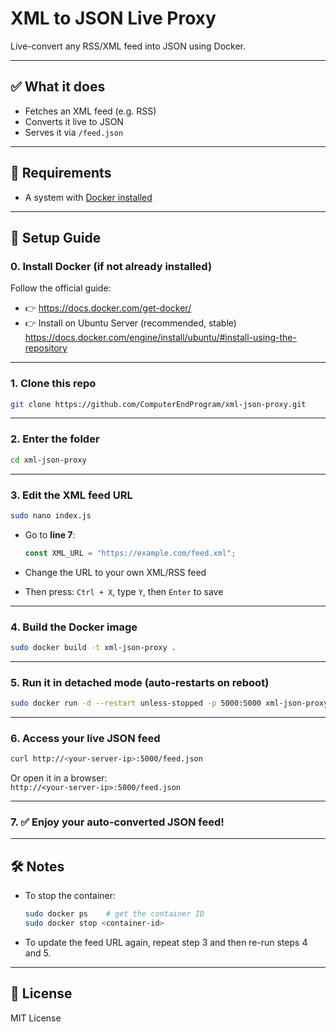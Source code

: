# XML to JSON Live Proxy

Live-convert any RSS/XML feed into JSON using Docker.

---

## ✅ What it does

- Fetches an XML feed (e.g. RSS)
- Converts it live to JSON
- Serves it via `/feed.json`

---

## 🧰 Requirements

- A system with [Docker installed](https://docs.docker.com/get-docker/)

---

## 🚀 Setup Guide

### 0. Install Docker (if not already installed)

Follow the official guide:  
- 👉 https://docs.docker.com/get-docker/
- 👉 Install on Ubuntu Server (recommended, stable) https://docs.docker.com/engine/install/ubuntu/#install-using-the-repository

---

### 1. Clone this repo

```bash
git clone https://github.com/ComputerEndProgram/xml-json-proxy.git
```

---

### 2. Enter the folder

```bash
cd xml-json-proxy
```

---

### 3. Edit the XML feed URL

```bash
sudo nano index.js
```

- Go to **line 7**:
  ```js
  const XML_URL = "https://example.com/feed.xml";
  ```

- Change the URL to your own XML/RSS feed  
- Then press: `Ctrl + X`, type `Y`, then `Enter` to save

---

### 4. Build the Docker image

```bash
sudo docker build -t xml-json-proxy .
```

---

### 5. Run it in detached mode (auto-restarts on reboot)

```bash
sudo docker run -d --restart unless-stopped -p 5000:5000 xml-json-proxy
```

---

### 6. Access your live JSON feed

```bash
curl http://<your-server-ip>:5000/feed.json
```

Or open it in a browser:  
`http://<your-server-ip>:5000/feed.json`

---

### 7. ✅ Enjoy your auto-converted JSON feed!

---

## 🛠 Notes

- To stop the container:
  ```bash
  sudo docker ps    # get the container ID
  sudo docker stop <container-id>
  ```

- To update the feed URL again, repeat step 3 and then re-run steps 4 and 5.

---

## 📄 License

MIT License
